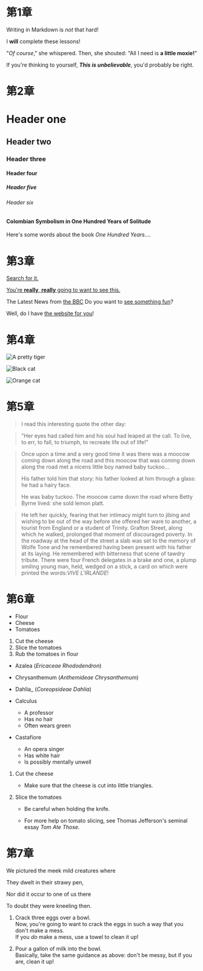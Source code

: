 # 第1章


Writing in Markdown is _not_ that hard!

I **will** complete these lessons!

"_Of course_," she whispered. Then, she shouted: "All I need is **a little moxie!**"

If you're thinking to yourself, **_This is unbelievable_**, you'd probably be right.


# 第2章


# Header one
## Header two
### Header three
#### Header four
##### Header five
###### Header six
#### Colombian Symbolism in One Hundred Years of Solitude
Here's some words about the book _One Hundred Years...._


# 第3章


[Search for it.](www.google.com)

[You're **really**, **really** going to want to see this.](www.dailykitten.com)

The Latest News from [the BBC](www.bbc.com/news)
Do you want to [see something fun][a fun place]?

Well, do I have [the website for you][another fun place]!

[a fun place]:www.zombo.com
[another fun place]:www.stumbleupon.com


# 第4章


![A pretty tiger](https://upload.wikimedia.org/wikipedia/commons/5/56/Tiger.50.jpg)

![Black cat][Black]

![Orange cat][Orange]

[Black]: https://upload.wikimedia.org/wikipedia/commons/a/a3/81_INF_DIV_SSI.jpg

[Orange]:http://icons.iconarchive.com/icons/google/noto-emoji-animals-nature/256/22221-cat-icon.png

# 第5章


>I read this interesting quote the other day:

>"Her eyes had called him and his soul had leaped at the call. To live, to err, to fall, to triumph, to recreate life out of life!"

> Once upon a time and a very good time it was there was a moocow coming down along the road and this moocow that was coming down along the road met a nicens little boy named baby tuckoo...
>
> His father told him that story: his father looked at him through a glass: he had a hairy face.
> 
> He was baby tuckoo. The moocow came down the road where Betty Byrne lived: she sold lemon platt.

> He left her quickly, fearing that her intimacy might turn to jibing and wishing to be out of the way before she offered her ware to another, a tourist from England or a student of Trinity. Grafton Street, along which he walked, prolonged that moment of discouraged poverty. In the roadway at the head of the street a slab was set to the memory of Wolfe Tone and he remembered having been present with his father at its laying. He remembered with bitterness that scene of tawdry tribute. There were four French delegates in a brake and one, a plump smiling young man, held, wedged on a stick, a card on which were printed the words:_VIVE L'IRLANDE_!


# 第6章


* Flour
* Cheese
* Tomatoes


1. Cut the cheese
2. Slice the tomatoes
3. Rub the tomatoes in flour


* Azalea (_Ericaceae Rhododendron_)

* Chrysanthemum (_Anthemideae Chrysanthemum_)

* Dahlia_ (_Coreopsideae Dahlia_)


* Calculus

  * A professor
  * Has no hair
  * Often wears green
* Castafiore

  * An opera singer
  * Has white hair
  * Is possibly mentally unwell
1. Cut the cheese

   * Make sure that the cheese is cut into little triangles. 

2. Slice the tomatoes

   * Be careful when holding the knife. 

   * For more help on tomato slicing, see Thomas Jefferson's seminal essay _Tom Ate Those._ 


# 第7章
We pictured the meek mild creatures where  

They dwelt in their strawy pen,            

Nor did it occur to one of us there         

To doubt they were kneeling then.  


1. Crack three eggs over a bowl.   
   Now, you're going to want to crack the eggs in such a way that you don't make a mess.   
   If you _do_ make a mess, use a towel to clean it up!

2. Pour a gallon of milk into the bowl.     
   Basically, take the same guidance as above: don't be messy, but if you are, clean it up!